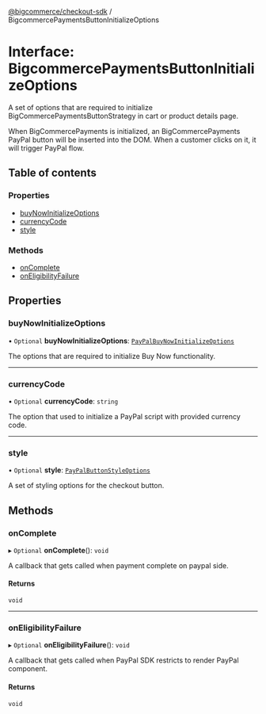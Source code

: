 [@bigcommerce/checkout-sdk](../README.md) / BigcommercePaymentsButtonInitializeOptions

# Interface: BigcommercePaymentsButtonInitializeOptions

A set of options that are required to initialize BigCommercePaymentsButtonStrategy in cart or product details page.

When BigCommercePayments is initialized, an BigCommercePayments PayPal button will be inserted into the
DOM. When a customer clicks on it, it will trigger PayPal flow.

## Table of contents

### Properties

- [buyNowInitializeOptions](BigcommercePaymentsButtonInitializeOptions.md#buynowinitializeoptions)
- [currencyCode](BigcommercePaymentsButtonInitializeOptions.md#currencycode)
- [style](BigcommercePaymentsButtonInitializeOptions.md#style)

### Methods

- [onComplete](BigcommercePaymentsButtonInitializeOptions.md#oncomplete)
- [onEligibilityFailure](BigcommercePaymentsButtonInitializeOptions.md#oneligibilityfailure)

## Properties

### buyNowInitializeOptions

• `Optional` **buyNowInitializeOptions**: [`PayPalBuyNowInitializeOptions`](PayPalBuyNowInitializeOptions.md)

The options that are required to initialize Buy Now functionality.

___

### currencyCode

• `Optional` **currencyCode**: `string`

The option that used to initialize a PayPal script with provided currency code.

___

### style

• `Optional` **style**: [`PayPalButtonStyleOptions`](PayPalButtonStyleOptions.md)

A set of styling options for the checkout button.

## Methods

### onComplete

▸ `Optional` **onComplete**(): `void`

A callback that gets called when payment complete on paypal side.

#### Returns

`void`

___

### onEligibilityFailure

▸ `Optional` **onEligibilityFailure**(): `void`

 A callback that gets called when PayPal SDK restricts to render PayPal component.

#### Returns

`void`
